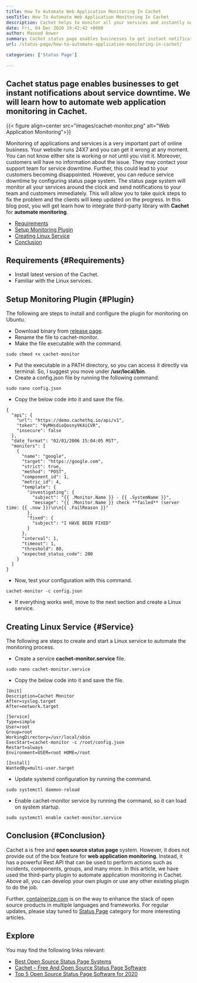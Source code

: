```yaml
---
title: How To Automate Web Application Monitoring In Cachet
seoTitle: How To Automate Web Application Monitoring In Cachet
description: Cachet helps to monitor all your services and instantly notify subscribers. This article is about integrating third-party plugin to automate monitoring.
date: Fri, 04 Dec 2020 19:42:42 +0000
author: Masood Anwer
summary: Cachet status page enables businesses to get instant notifications about service downtime. We will learn how to automate web application monitoring in Cachet.
url: /status-page/how-to-automate-application-monitoring-in-cachet/

categories: ['Status Page']

---
```

## Cachet status page enables businesses to get instant notifications about service downtime. We will learn how to automate web application monitoring in Cachet.

{{< figure align=center src="images/cachet-monitor.png" alt="Web Application Monitoring">}}  

Monitoring of applications and services is a very important part of online business. Your website runs 24X7 and you can get it wrong at any moment. You can not know either site is working or not until you visit it. Moreover, customers will have no information about the issue. They may contact your support team for service downtime. Further, this could lead to your customers becoming disappointed. However, you can reduce service downtime by configuring status page system. The status page system will monitor all your services around the clock and send notifications to your team and customers immediately. This will allow you to take quick steps to fix the problem and the clients will keep updated on the progress. In this blog post, you will get learn how to integrate third-party library with **Cachet** for **automate monitoring**.

  * [Requirements][1]
  * [Setup Monitoring Plugin][2]
  * [Creating Linux Service][3]
  * [Conclusion][4]

## Requirements {#Requirements}

  * Install latest version of the Cachet.
  * Familiar with the Linux services.

## Setup Monitoring Plugin {#Plugin}

The following are steps to install and configure the plugin for monitoring on Ubuntu.

  * Download binary from [release page][5]. 
  * Rename the file to cachet-monitor.
  * Make the file executable with the command.


```
sudo chmod +x cachet-monitor
```


  * Put the executable in a PATH directory, so you can access it directly via terminal. So, I suggest you move under **/usr/local/bin**.
  * Create a config.json file by running the following command. 


```
sudo nano config.json
```


  * Copy the below code into it and save the file.


```
{
  "api": {
    "url": "https://demo.cachethq.io/api/v1",
    "token": "9yMHsdioQosnyVK4iCVR",
    "insecure": false
  },
  "date_format": "02/01/2006 15:04:05 MST",
  "monitors": [
    {
      "name": "google",
      "target": "https://google.com",
      "strict": true,
      "method": "POST",
      "component_id": 1,
      "metric_id": 4,
      "template": {
        "investigating": {
          "subject": "{{ .Monitor.Name }} - {{ .SystemName }}",
          "message": "{{ .Monitor.Name }} check **failed** (server time: {{ .now }})\n\n{{ .FailReason }}"
        },
        "fixed": {
          "subject": "I HAVE BEEN FIXED"
        }
      },
      "interval": 1,
      "timeout": 1,
      "threshold": 80,
      "expected_status_code": 200
    }
  ]
}
```


  * Now, test your configuration with this command.


```
cachet-monitor -c config.json
```


  * If everything works well, move to the next section and create a Linux service.

## Creating Linux Service {#Service}

The following are steps to create and start a Linux service to automate the monitoring process.

  * Create a service **cachet-monitor.service** file. 


```
sudo nano cachet-monitor.service
```


  * Copy the below code into it and save the file.


```
[Unit]
Description=Cachet Monitor
After=syslog.target
After=network.target

[Service]
Type=simple
User=root
Group=root
WorkingDirectory=/usr/local/sbin
ExecStart=cachet-monitor -c /root/config.json
Restart=always
Environment=USER=root HOME=/root

[Install]
WantedBy=multi-user.target
```


  * Update systemd configuration by running the command. 


```
sudo systemctl daemon-reload
```


  * Enable cachet-monitor service by running the command, so it can load on system startup. 


```
sudo systemctl enable cachet-monitor.service
```


## Conclusion {#Conclusion}

Cachet a is free and **open source status page** system. However, it does not provide out of the box feature for **web application monitoring**. Instead, it has a powerful Rest API that can be used to perform actions such as incidents, components, groups, and many more. In this article, we have used the third-party plugin to automate application monitoring in Cachet. Above all, you can develop your own plugin or use any other existing plugin to do the job.

Further, [containerize.com][6] is on the way to enhance the stack of open source products in multiple languages and frameworks. For regular updates, please stay tuned to [Status Page][7] category for more interesting articles.

## Explore

You may find the following links relevant:

  * [Best Open Source Status Page Systems][8]
  * [Cachet – Free And Open Source Status Page Software][9]
  * [Top 5 Open Source Status Page Software for 2020][10]

 [1]: #Requirements
 [2]: #Plugin
 [3]: #Service
 [4]: #Conclusion
 [5]: https://github.com/CastawayLabs/cachet-monitor/releases
 [6]: https://www.containerize.com/
 [7]: https://blog.containerize.com/category/status-page
 [8]: https://products.containerize.com/status
 [9]: https://products.containerize.com/status/cachet
 [10]: https://blog.containerize.com/status-page/top-5-open-source-status-page-software-for-2020/
